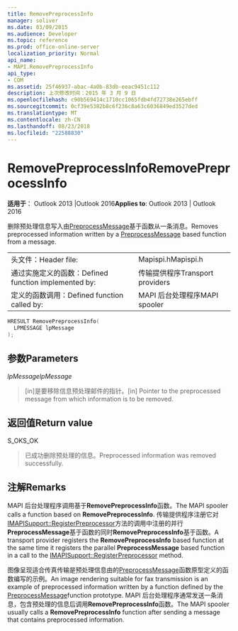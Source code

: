 ```yaml
---
title: RemovePreprocessInfo
manager: soliver
ms.date: 03/09/2015
ms.audience: Developer
ms.topic: reference
ms.prod: office-online-server
localization_priority: Normal
api_name:
- MAPI.RemovePreprocessInfo
api_type:
- COM
ms.assetid: 25f46937-abac-4a0b-83db-eeac9451c112
description: 上次修改时间：2015 年 3 月 9 日
ms.openlocfilehash: c90b569414c1710cc1065fdb4fd72738e265ebff
ms.sourcegitcommit: 0cf39e5382b8c6f236c8a63c6036849ed3527ded
ms.translationtype: MT
ms.contentlocale: zh-CN
ms.lasthandoff: 08/23/2018
ms.locfileid: "22588830"
---
```

# <a name="removepreprocessinfo"></a><span data-ttu-id="5bf3b-103">RemovePreprocessInfo</span><span class="sxs-lookup"><span data-stu-id="5bf3b-103">RemovePreprocessInfo</span></span>

  
  
<span data-ttu-id="5bf3b-104">**适用于**： Outlook 2013 |Outlook 2016</span><span class="sxs-lookup"><span data-stu-id="5bf3b-104">**Applies to**: Outlook 2013 | Outlook 2016</span></span> 
  
<span data-ttu-id="5bf3b-105">删除预处理信息写入由[PreprocessMessage](preprocessmessage.md)基于函数从一条消息。</span><span class="sxs-lookup"><span data-stu-id="5bf3b-105">Removes preprocessed information written by a [PreprocessMessage](preprocessmessage.md) based function from a message.</span></span> 
  
|||
|:-----|:-----|
|<span data-ttu-id="5bf3b-106">头文件：</span><span class="sxs-lookup"><span data-stu-id="5bf3b-106">Header file:</span></span>  <br/> |<span data-ttu-id="5bf3b-107">Mapispi.h</span><span class="sxs-lookup"><span data-stu-id="5bf3b-107">Mapispi.h</span></span>  <br/> |
|<span data-ttu-id="5bf3b-108">通过实施定义的函数：</span><span class="sxs-lookup"><span data-stu-id="5bf3b-108">Defined function implemented by:</span></span>  <br/> |<span data-ttu-id="5bf3b-109">传输提供程序</span><span class="sxs-lookup"><span data-stu-id="5bf3b-109">Transport providers</span></span>  <br/> |
|<span data-ttu-id="5bf3b-110">定义的函数调用：</span><span class="sxs-lookup"><span data-stu-id="5bf3b-110">Defined function called by:</span></span>  <br/> |<span data-ttu-id="5bf3b-111">MAPI 后台处理程序</span><span class="sxs-lookup"><span data-stu-id="5bf3b-111">MAPI spooler</span></span>  <br/> |
   
```cpp
HRESULT RemovePreprocessInfo(
  LPMESSAGE lpMessage
);
```

## <a name="parameters"></a><span data-ttu-id="5bf3b-112">参数</span><span class="sxs-lookup"><span data-stu-id="5bf3b-112">Parameters</span></span>

 <span data-ttu-id="5bf3b-113">_lpMessage_</span><span class="sxs-lookup"><span data-stu-id="5bf3b-113">_lpMessage_</span></span>
  
> <span data-ttu-id="5bf3b-114">[in]是要移除信息预处理邮件的指针。</span><span class="sxs-lookup"><span data-stu-id="5bf3b-114">[in] Pointer to the preprocessed message from which information is to be removed.</span></span>
    
## <a name="return-value"></a><span data-ttu-id="5bf3b-115">返回值</span><span class="sxs-lookup"><span data-stu-id="5bf3b-115">Return value</span></span>

<span data-ttu-id="5bf3b-116">S_OK</span><span class="sxs-lookup"><span data-stu-id="5bf3b-116">S_OK</span></span>
  
> <span data-ttu-id="5bf3b-117">已成功删除预处理的信息。</span><span class="sxs-lookup"><span data-stu-id="5bf3b-117">Preprocessed information was removed successfully.</span></span>
    
## <a name="remarks"></a><span data-ttu-id="5bf3b-118">注解</span><span class="sxs-lookup"><span data-stu-id="5bf3b-118">Remarks</span></span>

<span data-ttu-id="5bf3b-119">MAPI 后台处理程序调用基于**RemovePreprocessInfo**函数。</span><span class="sxs-lookup"><span data-stu-id="5bf3b-119">The MAPI spooler calls a function based on **RemovePreprocessInfo**.</span></span> <span data-ttu-id="5bf3b-120">传输提供程序注册它对[IMAPISupport::RegisterPreprocessor](imapisupport-registerpreprocessor.md)方法的调用中注册的并行**PreprocessMessage**基于函数的同时**RemovePreprocessInfo**基于函数。</span><span class="sxs-lookup"><span data-stu-id="5bf3b-120">A transport provider registers the **RemovePreprocessInfo** based function at the same time it registers the parallel **PreprocessMessage** based function in a call to the [IMAPISupport::RegisterPreprocessor](imapisupport-registerpreprocessor.md) method.</span></span> 
  
<span data-ttu-id="5bf3b-121">图像呈现适合传真传输是预处理信息由的[PreprocessMessage](preprocessmessage.md)函数原型定义的函数编写的示例。</span><span class="sxs-lookup"><span data-stu-id="5bf3b-121">An image rendering suitable for fax transmission is an example of preprocessed information written by a function defined by the [PreprocessMessage](preprocessmessage.md)function prototype.</span></span> <span data-ttu-id="5bf3b-122">MAPI 后台处理程序通常发送一条消息，包含预处理的信息后调用**RemovePreprocessInfo**函数。</span><span class="sxs-lookup"><span data-stu-id="5bf3b-122">The MAPI spooler usually calls a **RemovePreprocessInfo** function after sending a message that contains preprocessed information.</span></span> 
  

